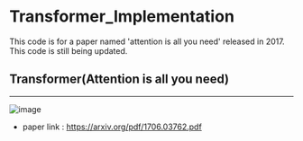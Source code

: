 # Transformer_Implementation
This code is for a paper named 'attention is all you need' released in 2017. This code is still being updated.

## Transformer(Attention is all you need)
-----------
![image](https://user-images.githubusercontent.com/77087144/213610795-8e8b8aa9-82f3-4e72-8fb4-ed328dd9f993.png)

* paper link : https://arxiv.org/pdf/1706.03762.pdf
